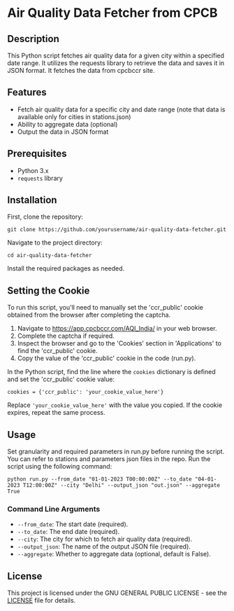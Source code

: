 # Air Quality Data Fetcher from CPCB

## Description

This Python script fetches air quality data for a given city within a specified date range. It utilizes the requests library to retrieve the data and saves it in JSON format. It fetches the
data from cpcbccr site.

## Features

- Fetch air quality data for a specific city and date range (note that data is available only for cities in stations.json)
- Ability to aggregate data (optional)
- Output the data in JSON format

## Prerequisites

- Python 3.x
- `requests` library

## Installation

First, clone the repository:

```
git clone https://github.com/yourusername/air-quality-data-fetcher.git
```

Navigate to the project directory:

```
cd air-quality-data-fetcher
````

Install the required packages as needed.

## Setting the Cookie

To run this script, you'll need to manually set the 'ccr_public' cookie obtained from the browser after completing the captcha.

1. Navigate to https://app.cpcbccr.com/AQI_India/ in your web browser.
2. Complete the captcha if required.
3. Inspect the browser and go to the 'Cookies' section in 'Applications' to find the 'ccr_public' cookie.
4. Copy the value of the 'ccr_public' cookie in the code (run.py).

In the Python script, find the line where the `cookies` dictionary is defined and set the 'ccr_public' cookie value:

```
cookies = {'ccr_public': 'your_cookie_value_here'}
```

Replace `'your_cookie_value_here'` with the value you copied.
If the cookie expires, repeat the same process.

## Usage

Set granularity and required parameters in run.py before running the script.
You can refer to stations and parameters json files in the repo.
Run the script using the following command:

```
python run.py --from_date "01-01-2023 T00:00:00Z" --to_date "04-01-2023 T12:00:00Z" --city "Delhi" --output_json "out.json" --aggregate True
```

### Command Line Arguments

- `--from_date`: The start date (required).
- `--to_date`: The end date (required).
- `--city`: The city for which to fetch air quality data (required).
- `--output_json`: The name of the output JSON file (required).
- `--aggregate`: Whether to aggregate data (optional, default is False).

## License

This project is licensed under the GNU GENERAL PUBLIC LICENSE - see the [LICENSE](LICENSE) file for details.
